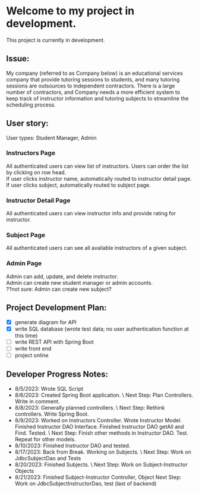 # Welcome to my project in development.

This project is currently in development. 

## Issue:
My company (referred to as Company below) is an educational services company that provide tutoring sessions to students, and many tutoring sessions are outsources to independent contractors. There is a large number of contractors, and Company needs a more efficient system to keep track of instructor information and tutoring subjects to streamline the scheduling process. 

## User story:
User types: Student Manager, Admin

### Instructors Page
All authenticated users can view list of instructors. Users can order the list by clicking on row head.\
If user clicks instructor name, automatically routed to instructor detail page.\
If user clicks subject, automatically routed to subject page. 

### Instructor Detail Page
All authenticated users can view instructor info and provide rating for instructor. 

### Subject Page
All authenticated users can see all available instructors of a given subject. 

### Admin Page
Admin can add, update, and delete instructor. \
Admin can create new student manager or admin accounts. \
??not sure: Admin can create new subject? 

## Project Development Plan:
- [x] generate diagram for API
- [x] write SQL database (wrote test data; no user authentication function at this time)
- [ ] write REST API with Spring Boot
- [ ] write front end
- [ ] project online 

## Developer Progress Notes:
<ul>
<li>
8/5/2023: Wrote SQL Script
</li>
<li>
8/6/2023: Created Spring Boot application. \
Next Step: Plan Controllers. Write in comment.
</li>
<li>
8/8/2023: Generally planned controllers. \
Next Step: Rethink controllers. Write Spring Boot.
</li>
<li>
8/9/2023: Worked on Instructors Controller. Wrote Instructor Model. Finished Instructor DAO Interface. Finished Instructor DAO getAll and Find. Tested. \ 
Next Step: Finish other methods in Instructor DAO. Test. Repeat for other models.
</li>
<li>
8/10/2023: Finished Instructor DAO and tested.
</li>
<li>
8/17/2023: Back from Break. Working on Subjects. \ 
Next Step: Work on JdbcSubjectDao and Tests 
</li>
<li>
8/20/2023: Finished Subjects. \ 
Next Step: Work on Subject-Instructor Objects
</li>
<li>
8/21/2023: Finished Subject-Instructor Controller, Object
Next Step: Work on JdbcSubjectInstructorDao, test (last of backend)
</li>
</ul>
